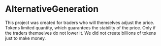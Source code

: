 # AlternativeGeneration
This project was created for traders who will themselves adjust the price. Tokens limited quantity, which guarantees the stability of the price. Only if the traders themselves do not lower it. We did not create billions of tokens just to make money.
